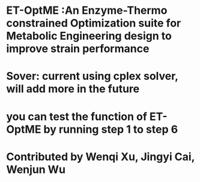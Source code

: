 # ET-OptME :An Enzyme-Thermo constrained Optimization suite for Metabolic Engineering design to improve strain performance
# Sover: current using cplex solver, will add more in the future
# you can test the function of ET-OptME by running step 1 to step 6 
# Contributed by Wenqi Xu, Jingyi Cai, Wenjun Wu
